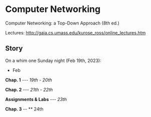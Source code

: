 # Computer Networking
Computer Networking: a Top-Down Approach (8th ed.)

Lectures: http://gaia.cs.umass.edu/kurose_ross/online_lectures.htm

## Story

On a whim one Sunday night (Feb 19th, 2023):

- Feb

**Chap. 1** --- *19th - 20th*

**Chap. 2** --- *21th - 22th*

**Assignments & Labs** --- *23th*

**Chap. 3** -- ** 24th
